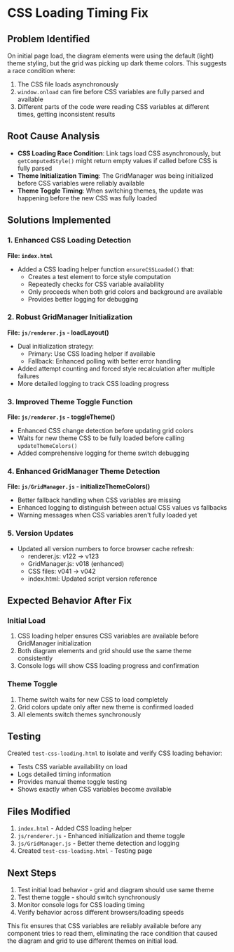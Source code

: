 # CSS Loading Timing Fix

## Problem Identified
On initial page load, the diagram elements were using the default (light) theme styling, but the grid was picking up dark theme colors. This suggests a race condition where:

1. The CSS file loads asynchronously 
2. `window.onload` can fire before CSS variables are fully parsed and available
3. Different parts of the code were reading CSS variables at different times, getting inconsistent results

## Root Cause Analysis
- **CSS Loading Race Condition**: Link tags load CSS asynchronously, but `getComputedStyle()` might return empty values if called before CSS is fully parsed
- **Theme Initialization Timing**: The GridManager was being initialized before CSS variables were reliably available
- **Theme Toggle Timing**: When switching themes, the update was happening before the new CSS was fully loaded

## Solutions Implemented

### 1. Enhanced CSS Loading Detection
**File: `index.html`**
- Added a CSS loading helper function `ensureCSSLoaded()` that:
  - Creates a test element to force style computation
  - Repeatedly checks for CSS variable availability
  - Only proceeds when both grid colors and background are available
  - Provides better logging for debugging

### 2. Robust GridManager Initialization 
**File: `js/renderer.js` - loadLayout()**
- Dual initialization strategy:
  - Primary: Use CSS loading helper if available
  - Fallback: Enhanced polling with better error handling
- Added attempt counting and forced style recalculation after multiple failures
- More detailed logging to track CSS loading progress

### 3. Improved Theme Toggle Function
**File: `js/renderer.js` - toggleTheme()**
- Enhanced CSS change detection before updating grid colors
- Waits for new theme CSS to be fully loaded before calling `updateThemeColors()`
- Added comprehensive logging for theme switch debugging

### 4. Enhanced GridManager Theme Detection
**File: `js/GridManager.js` - initializeThemeColors()**
- Better fallback handling when CSS variables are missing
- Enhanced logging to distinguish between actual CSS values vs fallbacks
- Warning messages when CSS variables aren't fully loaded yet

### 5. Version Updates
- Updated all version numbers to force browser cache refresh:
  - renderer.js: v122 → v123
  - GridManager.js: v018 (enhanced)
  - CSS files: v041 → v042
  - index.html: Updated script version reference

## Expected Behavior After Fix

### Initial Load
1. CSS loading helper ensures CSS variables are available before GridManager initialization
2. Both diagram elements and grid should use the same theme consistently
3. Console logs will show CSS loading progress and confirmation

### Theme Toggle
1. Theme switch waits for new CSS to load completely
2. Grid colors update only after new theme is confirmed loaded
3. All elements switch themes synchronously

## Testing
Created `test-css-loading.html` to isolate and verify CSS loading behavior:
- Tests CSS variable availability on load
- Logs detailed timing information
- Provides manual theme toggle testing
- Shows exactly when CSS variables become available

## Files Modified
1. `index.html` - Added CSS loading helper
2. `js/renderer.js` - Enhanced initialization and theme toggle
3. `js/GridManager.js` - Better theme detection and logging
4. Created `test-css-loading.html` - Testing page

## Next Steps
1. Test initial load behavior - grid and diagram should use same theme
2. Test theme toggle - should switch synchronously
3. Monitor console logs for CSS loading timing
4. Verify behavior across different browsers/loading speeds

This fix ensures that CSS variables are reliably available before any component tries to read them, eliminating the race condition that caused the diagram and grid to use different themes on initial load.
